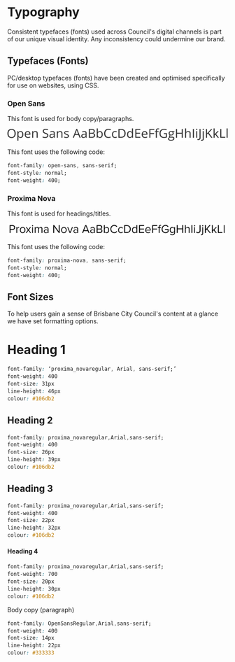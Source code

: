 # Typography

Consistent typefaces \(fonts\) used across Council's digital channels is part of our unique visual identity. Any inconsistency could undermine our brand.

## Typefaces \(Fonts\)

PC/desktop typefaces \(fonts\) have been created and optimised specifically for use on websites, using CSS.

### Open Sans

This font is used for body copy/paragraphs.

![](/assets/typography-open-sans.png)

This font uses the following code:

```css
font-family: open-sans, sans-serif;
font-style: normal;
font-weight: 400;
```

### Proxima Nova

This font is used for headings/titles.

![](/assets/typography-promixa-nova.png)

This font uses the following code:

```css
font-family: proxima-nova, sans-serif;
font-style: normal;
font-weight: 400;
```

## Font Sizes

To help users gain a sense of Brisbane City Council's content at a glance we have set formatting options.

# Heading 1

```css
font-family: ‘proxima_novaregular, Arial, sans-serif;’
font-weight: 400
font-size: 31px
line-height: 46px
colour: #106db2
```

## Heading 2

```css
font-family: proxima_novaregular,Arial,sans-serif;
font-weight: 400
font-size: 26px
line-height: 39px
colour: #106db2
```

## Heading 3

```css
font-family: proxima_novaregular,Arial,sans-serif;
font-weight: 400
font-size: 22px
line-height: 32px
colour: #106db2
```

#### Heading 4

```css
font-family: proxima_novaregular,Arial,sans-serif;
font-weight: 700
font-size: 20px
line-height: 30px
colour: #106db2
```

Body copy \(paragraph\)

```css
font-family: OpenSansRegular,Arial,sans-serif;
font-weight: 400 
font-size: 14px
line-height: 22px
colour: #333333
```



